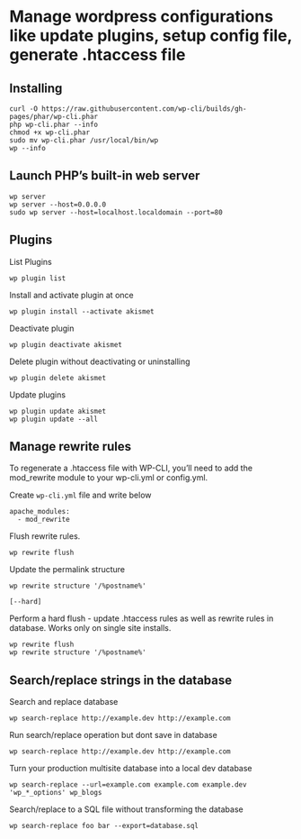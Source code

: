 # Manage wordpress configurations like update plugins, setup config file, generate .htaccess file

## Installing
```
curl -O https://raw.githubusercontent.com/wp-cli/builds/gh-pages/phar/wp-cli.phar
php wp-cli.phar --info
chmod +x wp-cli.phar
sudo mv wp-cli.phar /usr/local/bin/wp
wp --info
```

## Launch PHP’s built-in web server
```
wp server
wp server --host=0.0.0.0
sudo wp server --host=localhost.localdomain --port=80
```

## Plugins

List Plugins

`wp plugin list`

Install and activate plugin at once

`wp plugin install --activate akismet`

Deactivate plugin

`wp plugin deactivate akismet`

Delete plugin without deactivating or uninstalling

`wp plugin delete akismet`

Update plugins

```
wp plugin update akismet
wp plugin update --all
```

## Manage rewrite rules

To regenerate a .htaccess file with WP-CLI, you’ll need to add the mod_rewrite module to your wp-cli.yml or config.yml. 

Create `wp-cli.yml` file and write below

```
apache_modules:
  - mod_rewrite
```

Flush rewrite rules.

`wp rewrite flush`

Update the permalink structure

`wp rewrite structure '/%postname%'`

`[--hard]`

  Perform a hard flush - update .htaccess rules as well as rewrite rules in database. Works only on single site installs.

```
wp rewrite flush
wp rewrite structure '/%postname%'
```

## Search/replace strings in the database

Search and replace database

`wp search-replace http://example.dev http://example.com`

Run search/replace operation but dont save in database

`wp search-replace http://example.dev http://example.com`

Turn your production multisite database into a local dev database

`wp search-replace --url=example.com example.com example.dev 'wp_*_options' wp_blogs`

Search/replace to a SQL file without transforming the database

`wp search-replace foo bar --export=database.sql`
